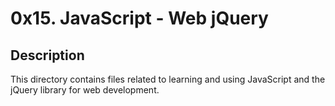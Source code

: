 # 0x15. JavaScript - Web jQuery

## Description

This directory contains files related to learning and using JavaScript and the jQuery library for web development.

